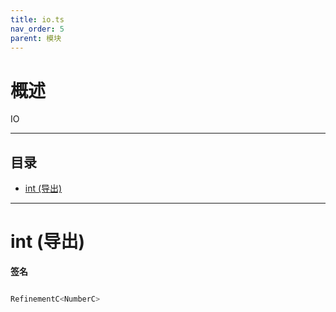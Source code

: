 ```yaml
---
title: io.ts
nav_order: 5
parent: 模块
---
```


# 概述

IO

---

<h2 class="text-delta">目录</h2>

- [int (导出)](#int-%E5%AF%BC%E5%87%BA)

---

# int (导出)

**签名**

```ts

RefinementC<NumberC>

```
